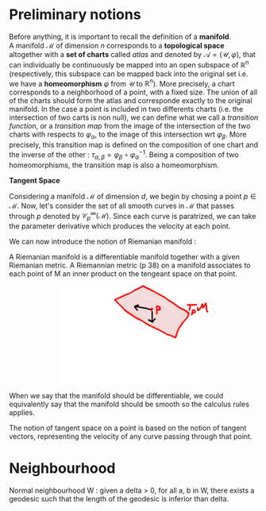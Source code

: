 # Preliminary notions


Before anything, it is important to recall the definition of a **manifold**.\
A manifold $\mathcal{M}$ of dimension $n$ corresponds to a **topological space** altogether with a **set of charts** called *atlas* and denoted by $\mathcal{A} = (\mathcal{U}, \varphi)$, that can individually be continuously be mapped into an open subspace of $\mathbb{R}^n$ (respectively, this subspace can be mapped back into the original set i.e. we have a **homeomorphism** $\varphi$ from $\mathcal{U}$ to $\mathbb{R}^n$).
More precisely, a chart corresponds to a neighborhood of a point, with a fixed size. The union of all of the charts should form the atlas and corresponde exactly to the original manifold. In the case a point is included in two differents charts (i.e. the intersection of two carts is non null), we can define what we call a *transition function*, or a *transition map* from the image of the intersection of the two charts with respects to $\varphi_\alpha$, to the image of this intersection wrt $\varphi_\beta$. More precisely, this transition map is defined on the composition of one chart and the inverse of the other : $\tau_{\alpha, \beta} = \varphi_\beta \circ \varphi_\alpha^{-1}$. Being a composition of two homeomorphisms, the transition map is also a homeomorphism.

**Tangent Space**

Considering a manifold $\mathcal{M}$ of dimension $d$, we begin by chosing a point $p \in \mathcal{M}$. Now, let's consider the set of all smooth curves in $\mathcal{M}$ that passes through $p$ denoted by  $\mathcal{C}_p^\infty(\mathcal{M})$. Since each curve is paratrized, we can take the parameter derivative which produces the velocity at each point. 

We can now introduce the notion of Riemanian manifold :

A Riemanian manifold is a differentiable manifold together with a given Riemanian metric. 
A Riemannian metric (p 38) on a manifold associates to each point of M an inner product on the tengeant space on that point. 


<img src="riemannian_metric.png" alt="drawing" width="300" style="display: block; margin: 0 auto"/>

When we say that the manifold should be differentiable, we could equivalently say that the manifold should be smooth so the calculus rules applies.

The notion of tangent space on a point is based on the notion of tangent  vectors, representing the velocity of any curve passing through that point.

# Neighbourhood

Normal neighbourhood W : given a delta > 0, for all a, b in W, there exists a geodesic such that the length of the geodesic is inferior than delta.


